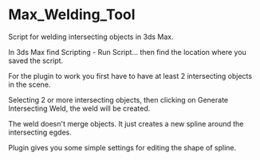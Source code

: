 # Max_Welding_Tool
Script for welding intersecting objects in 3ds Max.

In 3ds Max find Scripting - Run Script... then find the location where you saved the script.

For the plugin to work you first have to have at least 2 intersecting objects in the scene. 

Selecting 2 or more intersecting objects, then clicking on Generate Intersecting Weld, the weld will be created.

The weld doesn't merge objects. It just creates a new spline around the intersecting egdes.

Plugin gives you some simple settings for editing the shape of spline.
